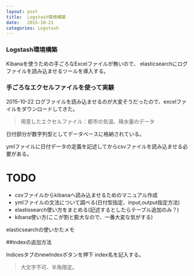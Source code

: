 ```yaml
---
layout: post
title:  Logstash環境構築
date:   2015-10-21
categories: Logstash
---
```


### Logstash環境構築

Kibanaを使うための手ごろなExcelファイルが無いので、
elasticsearchにログファイルを読み込ませるツールを導入する。

### 手ごろなエクセルファイルを使って実験

2015-10-22
ログファイルを読み込ませるのが大変そうだったので、excelファイルをダウンロードしてきた。
> 用意したエクセルファイル：都市の気温、降水量のデータ

日付部分が数字列型としてデータベースに格納されている。

ymlファイルに日付データの定義を記述してからcsvファイルを読み込ませる必要がある。


# TODO

* csvファイルからkibanaへ読み込ませるためのマニュアル作成
* ymlファイルの文法について調べる(日付型指定、input,output指定方法)
* elastissearch使い方をまとめる(記述するとしたらテーブル追加のみ？)
* kibana使い方(ここが割と膨大なので、一番大変な気がする)

elasticsearchの使いかたメモ

##indexの追加方法

IndicesタブのnewIndexボタンを押下
index名を記入する。
> 大文字不可、半角限定。


